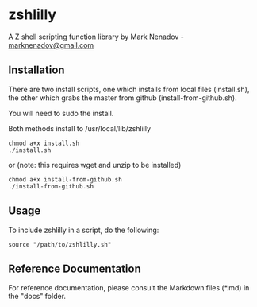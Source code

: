 # zshlilly
A Z shell scripting function library by Mark Nenadov - marknenadov@gmail.com

Installation
------------

There are two install scripts, one which installs from local files (install.sh), the other which grabs the master from github (install-from-github.sh).

You will need to sudo the install.

Both methods install to /usr/local/lib/zshlilly

```
chmod a+x install.sh
./install.sh
````


or (note: this requires wget and unzip to be installed) 

```
chmod a+x install-from-github.sh
./install-from-github.sh
```

Usage
-----

To include zshlilly in a script, do the following:

`source "/path/to/zshlilly.sh"`

Reference Documentation
-----------------------

For reference documentation, please consult the Markdown files (*.md) in the "docs" folder.

